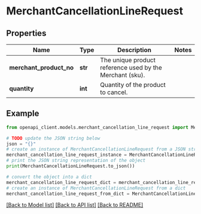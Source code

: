 # MerchantCancellationLineRequest


## Properties

Name | Type | Description | Notes
------------ | ------------- | ------------- | -------------
**merchant_product_no** | **str** | The unique product reference used by the Merchant (sku). | 
**quantity** | **int** | Quantity of the product to cancel. | 

## Example

```python
from openapi_client.models.merchant_cancellation_line_request import MerchantCancellationLineRequest

# TODO update the JSON string below
json = "{}"
# create an instance of MerchantCancellationLineRequest from a JSON string
merchant_cancellation_line_request_instance = MerchantCancellationLineRequest.from_json(json)
# print the JSON string representation of the object
print(MerchantCancellationLineRequest.to_json())

# convert the object into a dict
merchant_cancellation_line_request_dict = merchant_cancellation_line_request_instance.to_dict()
# create an instance of MerchantCancellationLineRequest from a dict
merchant_cancellation_line_request_from_dict = MerchantCancellationLineRequest.from_dict(merchant_cancellation_line_request_dict)
```
[[Back to Model list]](../README.md#documentation-for-models) [[Back to API list]](../README.md#documentation-for-api-endpoints) [[Back to README]](../README.md)


